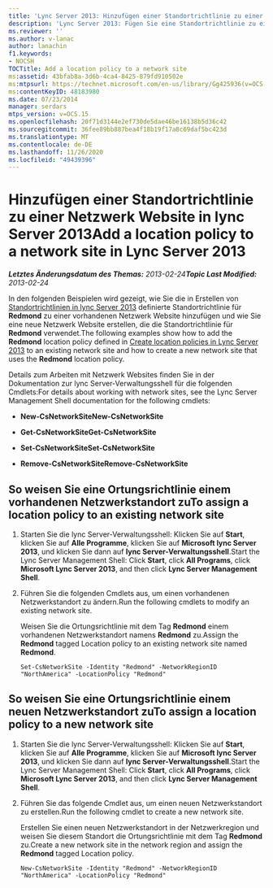 ```yaml
---
title: 'Lync Server 2013: Hinzufügen einer Standortrichtlinie zu einer Netzwerk Website'
description: 'Lync Server 2013: Fügen Sie eine Standortrichtlinie zu einer Netzwerk Website hinzu.'
ms.reviewer: ''
ms.author: v-lanac
author: lanachin
f1.keywords:
- NOCSH
TOCTitle: Add a location policy to a network site
ms:assetid: 43bfab8a-3d6b-4ca4-8425-879fd910502e
ms:mtpsurl: https://technet.microsoft.com/en-us/library/Gg425936(v=OCS.15)
ms:contentKeyID: 48183980
ms.date: 07/23/2014
manager: serdars
mtps_version: v=OCS.15
ms.openlocfilehash: 20f71d3144e2ef730de5dae46be16138b5d36c42
ms.sourcegitcommit: 36fee89bb887bea4f18b19f17a8c69daf5bc423d
ms.translationtype: MT
ms.contentlocale: de-DE
ms.lasthandoff: 11/26/2020
ms.locfileid: "49439396"
---
```

# <a name="add-a-location-policy-to-a-network-site-in-lync-server-2013"></a><span data-ttu-id="943a0-103">Hinzufügen einer Standortrichtlinie zu einer Netzwerk Website in lync Server 2013</span><span class="sxs-lookup"><span data-stu-id="943a0-103">Add a location policy to a network site in Lync Server 2013</span></span>

<div data-xmlns="http://www.w3.org/1999/xhtml">

<div class="topic" data-xmlns="http://www.w3.org/1999/xhtml" data-msxsl="urn:schemas-microsoft-com:xslt" data-cs="https://msdn.microsoft.com/">

<div data-asp="https://msdn2.microsoft.com/asp">



</div>

<div id="mainSection">

<div id="mainBody"><span data-ttu-id="943a0-104">

<span> </span></span><span class="sxs-lookup"><span data-stu-id="943a0-104">

<span> </span></span></span>

<span data-ttu-id="943a0-105">_**Letztes Änderungsdatum des Themas:** 2013-02-24_</span><span class="sxs-lookup"><span data-stu-id="943a0-105">_**Topic Last Modified:** 2013-02-24_</span></span>

<span data-ttu-id="943a0-106">In den folgenden Beispielen wird gezeigt, wie Sie die in Erstellen von [Standortrichtlinien in lync Server 2013](lync-server-2013-create-location-policies.md) definierte Standortrichtlinie für **Redmond** zu einer vorhandenen Netzwerk Website hinzufügen und wie Sie eine neue Netzwerk Website erstellen, die die Standortrichtlinie für **Redmond** verwendet.</span><span class="sxs-lookup"><span data-stu-id="943a0-106">The following examples show how to add the **Redmond** location policy defined in [Create location policies in Lync Server 2013](lync-server-2013-create-location-policies.md) to an existing network site and how to create a new network site that uses the **Redmond** location policy.</span></span>

<span data-ttu-id="943a0-107">Details zum Arbeiten mit Netzwerk Websites finden Sie in der Dokumentation zur lync Server-Verwaltungsshell für die folgenden Cmdlets:</span><span class="sxs-lookup"><span data-stu-id="943a0-107">For details about working with network sites, see the Lync Server Management Shell documentation for the following cmdlets:</span></span>

  - <span data-ttu-id="943a0-108">**New-CsNetworkSite**</span><span class="sxs-lookup"><span data-stu-id="943a0-108">**New-CsNetworkSite**</span></span>

  - <span data-ttu-id="943a0-109">**Get-CsNetworkSite**</span><span class="sxs-lookup"><span data-stu-id="943a0-109">**Get-CsNetworkSite**</span></span>

  - <span data-ttu-id="943a0-110">**Set-CsNetworkSite**</span><span class="sxs-lookup"><span data-stu-id="943a0-110">**Set-CsNetworkSite**</span></span>

  - <span data-ttu-id="943a0-111">**Remove-CsNetworkSite**</span><span class="sxs-lookup"><span data-stu-id="943a0-111">**Remove-CsNetworkSite**</span></span>

<div>

## <a name="to-assign-a-location-policy-to-an-existing-network-site"></a><span data-ttu-id="943a0-112">So weisen Sie eine Ortungsrichtlinie einem vorhandenen Netzwerkstandort zu</span><span class="sxs-lookup"><span data-stu-id="943a0-112">To assign a location policy to an existing network site</span></span>

1.  <span data-ttu-id="943a0-113">Starten Sie die lync Server-Verwaltungsshell: Klicken Sie auf **Start**, klicken Sie auf **Alle Programme**, klicken Sie auf **Microsoft lync Server 2013**, und klicken Sie dann auf **lync Server-Verwaltungsshell**.</span><span class="sxs-lookup"><span data-stu-id="943a0-113">Start the Lync Server Management Shell: Click **Start**, click **All Programs**, click **Microsoft Lync Server 2013**, and then click **Lync Server Management Shell**.</span></span>

2.  <span data-ttu-id="943a0-114">Führen Sie die folgenden Cmdlets aus, um einen vorhandenen Netzwerkstandort zu ändern.</span><span class="sxs-lookup"><span data-stu-id="943a0-114">Run the following cmdlets to modify an existing network site.</span></span>
    
    <span data-ttu-id="943a0-115">Weisen Sie die Ortungsrichtlinie mit dem Tag **Redmond** einem vorhandenen Netzwerkstandort namens **Redmond** zu.</span><span class="sxs-lookup"><span data-stu-id="943a0-115">Assign the **Redmond** tagged Location policy to an existing network site named **Redmond**.</span></span>
    
        Set-CsNetworkSite -Identity "Redmond" -NetworkRegionID "NorthAmerica" -LocationPolicy "Redmond"

</div>

<div>

## <a name="to-assign-a-location-policy-to-a-new-network-site"></a><span data-ttu-id="943a0-116">So weisen Sie eine Ortungsrichtlinie einem neuen Netzwerkstandort zu</span><span class="sxs-lookup"><span data-stu-id="943a0-116">To assign a location policy to a new network site</span></span>

1.  <span data-ttu-id="943a0-117">Starten Sie die lync Server-Verwaltungsshell: Klicken Sie auf **Start**, klicken Sie auf **Alle Programme**, klicken Sie auf **Microsoft lync Server 2013**, und klicken Sie dann auf **lync Server-Verwaltungsshell**.</span><span class="sxs-lookup"><span data-stu-id="943a0-117">Start the Lync Server Management Shell: Click **Start**, click **All Programs**, click **Microsoft Lync Server 2013**, and then click **Lync Server Management Shell**.</span></span>

2.  <span data-ttu-id="943a0-118">Führen Sie das folgende Cmdlet aus, um einen neuen Netzwerkstandort zu erstellen.</span><span class="sxs-lookup"><span data-stu-id="943a0-118">Run the following cmdlet to create a new network site.</span></span>
    
    <span data-ttu-id="943a0-119">Erstellen Sie einen neuen Netzwerkstandort in der Netzwerkregion und weisen Sie diesem Standort die Ortungsrichtlinie mit dem Tag **Redmond** zu.</span><span class="sxs-lookup"><span data-stu-id="943a0-119">Create a new network site in the network region and assign the **Redmond** tagged Location policy.</span></span>
    
        New-CsNetworkSite -Identity "Redmond" -NetworkRegionID "NorthAmerica" -LocationPolicy "Redmond"

<span data-ttu-id="943a0-120"></div>

</div>

<span> </span>

</div>

</div>

</span><span class="sxs-lookup"><span data-stu-id="943a0-120"></div>

</div>

<span> </span>

</div>

</div>

</span></span></div>

